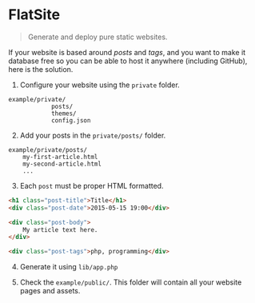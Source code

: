FlatSite
========

> Generate and deploy pure static websites.

If your website is based around _posts_ and _tags_, and you want to make it database free
so you can be able to host it anywhere (including GitHub), here is the solution.

1. Configure your website using the `private` folder.

```
example/private/
            posts/
            themes/
            config.json
```

2. Add your posts in the `private/posts/` folder.

```
example/private/posts/
    my-first-article.html
    my-second-article.html
    ...
```

3. Each `post` must be proper HTML formatted.

```html
<h1 class="post-title">Title</h1>
<div class="post-date">2015-05-15 19:00</div>

<div class="post-body">
    My article text here.
</div>

<div class="post-tags">php, programming</div>
```

4. Generate it using `lib/app.php`

5. Check the `example/public/`. This folder will contain all your website pages and assets.

